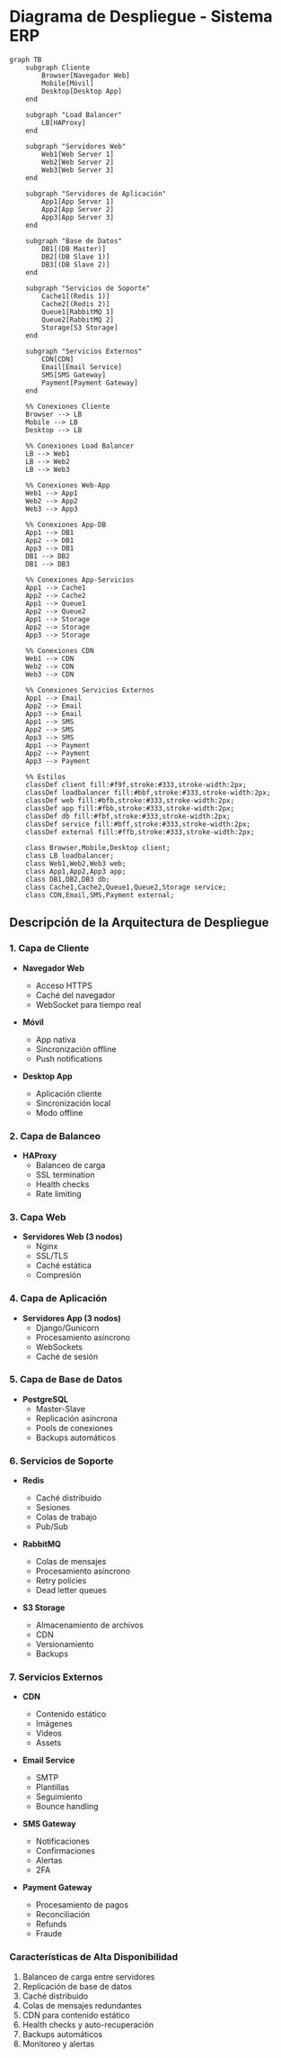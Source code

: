 # Diagrama de Despliegue - Sistema ERP

```mermaid
graph TB
    subgraph Cliente
        Browser[Navegador Web]
        Mobile[Móvil]
        Desktop[Desktop App]
    end

    subgraph "Load Balancer"
        LB[HAProxy]
    end

    subgraph "Servidores Web"
        Web1[Web Server 1]
        Web2[Web Server 2]
        Web3[Web Server 3]
    end

    subgraph "Servidores de Aplicación"
        App1[App Server 1]
        App2[App Server 2]
        App3[App Server 3]
    end

    subgraph "Base de Datos"
        DB1[(DB Master)]
        DB2[(DB Slave 1)]
        DB3[(DB Slave 2)]
    end

    subgraph "Servicios de Soporte"
        Cache1[(Redis 1)]
        Cache2[(Redis 2)]
        Queue1[RabbitMQ 1]
        Queue2[RabbitMQ 2]
        Storage[S3 Storage]
    end

    subgraph "Servicios Externos"
        CDN[CDN]
        Email[Email Service]
        SMS[SMS Gateway]
        Payment[Payment Gateway]
    end

    %% Conexiones Cliente
    Browser --> LB
    Mobile --> LB
    Desktop --> LB

    %% Conexiones Load Balancer
    LB --> Web1
    LB --> Web2
    LB --> Web3

    %% Conexiones Web-App
    Web1 --> App1
    Web2 --> App2
    Web3 --> App3

    %% Conexiones App-DB
    App1 --> DB1
    App2 --> DB1
    App3 --> DB1
    DB1 --> DB2
    DB1 --> DB3

    %% Conexiones App-Servicios
    App1 --> Cache1
    App2 --> Cache2
    App1 --> Queue1
    App2 --> Queue2
    App1 --> Storage
    App2 --> Storage
    App3 --> Storage

    %% Conexiones CDN
    Web1 --> CDN
    Web2 --> CDN
    Web3 --> CDN

    %% Conexiones Servicios Externos
    App1 --> Email
    App2 --> Email
    App3 --> Email
    App1 --> SMS
    App2 --> SMS
    App3 --> SMS
    App1 --> Payment
    App2 --> Payment
    App3 --> Payment

    %% Estilos
    classDef client fill:#f9f,stroke:#333,stroke-width:2px;
    classDef loadbalancer fill:#bbf,stroke:#333,stroke-width:2px;
    classDef web fill:#bfb,stroke:#333,stroke-width:2px;
    classDef app fill:#fbb,stroke:#333,stroke-width:2px;
    classDef db fill:#fbf,stroke:#333,stroke-width:2px;
    classDef service fill:#bff,stroke:#333,stroke-width:2px;
    classDef external fill:#ffb,stroke:#333,stroke-width:2px;
    
    class Browser,Mobile,Desktop client;
    class LB loadbalancer;
    class Web1,Web2,Web3 web;
    class App1,App2,App3 app;
    class DB1,DB2,DB3 db;
    class Cache1,Cache2,Queue1,Queue2,Storage service;
    class CDN,Email,SMS,Payment external;
```

## Descripción de la Arquitectura de Despliegue

### 1. Capa de Cliente
- **Navegador Web**
  - Acceso HTTPS
  - Caché del navegador
  - WebSocket para tiempo real

- **Móvil**
  - App nativa
  - Sincronización offline
  - Push notifications

- **Desktop App**
  - Aplicación cliente
  - Sincronización local
  - Modo offline

### 2. Capa de Balanceo
- **HAProxy**
  - Balanceo de carga
  - SSL termination
  - Health checks
  - Rate limiting

### 3. Capa Web
- **Servidores Web (3 nodos)**
  - Nginx
  - SSL/TLS
  - Caché estática
  - Compresión

### 4. Capa de Aplicación
- **Servidores App (3 nodos)**
  - Django/Gunicorn
  - Procesamiento asíncrono
  - WebSockets
  - Caché de sesión

### 5. Capa de Base de Datos
- **PostgreSQL**
  - Master-Slave
  - Replicación asíncrona
  - Pools de conexiones
  - Backups automáticos

### 6. Servicios de Soporte
- **Redis**
  - Caché distribuido
  - Sesiones
  - Colas de trabajo
  - Pub/Sub

- **RabbitMQ**
  - Colas de mensajes
  - Procesamiento asíncrono
  - Retry policies
  - Dead letter queues

- **S3 Storage**
  - Almacenamiento de archivos
  - CDN
  - Versionamiento
  - Backups

### 7. Servicios Externos
- **CDN**
  - Contenido estático
  - Imágenes
  - Videos
  - Assets

- **Email Service**
  - SMTP
  - Plantillas
  - Seguimiento
  - Bounce handling

- **SMS Gateway**
  - Notificaciones
  - Confirmaciones
  - Alertas
  - 2FA

- **Payment Gateway**
  - Procesamiento de pagos
  - Reconciliación
  - Refunds
  - Fraude

### Características de Alta Disponibilidad
1. Balanceo de carga entre servidores
2. Replicación de base de datos
3. Caché distribuido
4. Colas de mensajes redundantes
5. CDN para contenido estático
6. Health checks y auto-recuperación
7. Backups automáticos
8. Monitoreo y alertas 